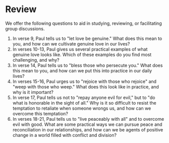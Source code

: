 # Review

We offer the following questions to aid in studying, reviewing, or facilitating group discussions.

1. In verse 9, Paul tells us to "let love be genuine." What does this mean to you, and how can we cultivate genuine love in our lives?
2. In verses 10-13, Paul gives us several practical examples of what genuine love looks like. Which of these examples do you find most challenging, and why?
3. In verse 14, Paul tells us to "bless those who persecute you." What does this mean to you, and how can we put this into practice in our daily lives?
4. In verses 15-16, Paul urges us to "rejoice with those who rejoice" and "weep with those who weep." What does this look like in practice, and why is it important?
5. In verse 17, Paul tells us not to "repay anyone evil for evil," but to "do what is honorable in the sight of all." Why is it so difficult to resist the temptation to retaliate when someone wrongs us, and how can we overcome this temptation?
6. In verses 18-21, Paul tells us to "live peaceably with all" and to overcome evil with good. What are some practical ways we can pursue peace and reconciliation in our relationships, and how can we be agents of positive change in a world filled with conflict and division?

